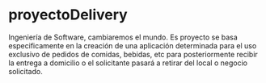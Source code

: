 # proyectoDelivery
Ingeniería de Software, cambiaremos el mundo.
Es proyecto se basa especificamente en la creación de una aplicación determinada para el uso exclusivo de pedidos de
comidas, bebidas, etc para posteriormente recibir la entrega a domicilio o el solicitante pasará a retirar del local o negocio solicitado.
